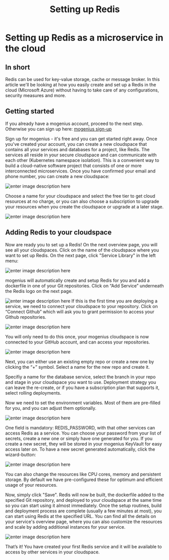 ﻿---
sidebar_position: 16
title: Setting up Redis
---

# Setting up Redis as a microservice in the cloud


## In short

Redis can be used for key-value storage, cache or message broker. In this article we'll be looking at how you easily create and set up a Redis in the cloud (Microsoft Azure) without having to take care of any configurations, security measures and more.

## Getting started

If you already have a mogenius account, proceed to the next step. Otherwise you can sign up here: [mogenius sign-up](https://studio.mogenius.com/user/registration)

Sign up for mogenius - it's free and you can get started right away. Once you've created your account, you can create a new cloudspace that contains all your services and databases for a project, like Redis. The services all reside in your secure cloudspace and can communicate with each other (Kubernetes namespace isolation). This is a convenient way to build a cloud-native software project that consists of one or more interconnected microservices. Once you have confirmed your email and phone number, you can create a new cloudspace:

![enter image description here](https://api.mogenius.com/file/id/115e92a0-6daa-4b15-9420-438448351d89)

Choose a name for your cloudspace and select the free tier to get cloud resources at no charge, or you can also choose a subscription to upgrade your resources when you create the cloudspace or upgrade at a later stage.

![enter image description here](https://api.mogenius.com/file/id/a8c2aaca-fbe7-401a-bf63-0c99024e2c94)

## Adding Redis to your cloudspace

Now are ready you to set up a Redis! On the next overview page, you will see all your cloudspaces. Click on the name of the cloudspace where you want to set up Redis. On the next page, click "Service Library" in the left menu:

![enter image description here](https://api.mogenius.com/file/id/a12d10f1-4b9b-4adb-95ec-db193e1db440)

mogenius will automatically create and setup Redis for you and add a dockerfile in one of your Git repositories. Click on “Add Service” underneath the Redis logo on the next page.

![enter image description here](https://api.mogenius.com/file/id/30bdd07f-d2c8-4ddd-aa00-4f761e2caa0f)
If this is the first time you are deploying a service, we need to connect your cloudspace to your repository. Click on “Connect Github” which will ask you to grant permission to access your Github repositories.

![enter image description here](https://api.mogenius.com/file/id/88626d92-fa15-4d9e-8598-6a914daa633c)

You will only need to do this once, your mogenius cloudspace is now connected to your GitHub account, and can access your repositories.

![enter image description here](https://api.mogenius.com/file/id/4414057d-f15f-4d92-b6cc-6843886287fd)

Next, you can either use an existing empty repo or create a new one by clicking the “+” symbol. Select a name for the new repo and create it.

Specifiy a name for the database service, select the branch in your repo and stage in your cloudspace you want to use. Deployment strategy you can leave the re-create, or if you have a subscription plan that supports it, select rolling deployments. 

Now we need to set the environment variables. Most of them are pre-filled for you, and you can adjust them optionally.

![enter image description here](https://api.mogenius.com/file/id/8bcb981b-a0ef-4fd8-b1e4-acc329d2cabe)

One field is mandatory: REDIS_PASSWORD, with that other services can access Redis as a service. You can choose your password from your list of secrets, create a new one or simply have one generated for you. If you create a new secret, they will be stored in your mogenius KeyVault for easy access later on. To have a new secret generated automatically, click the wizard-button:
 
![enter image description here](https://api.mogenius.com/file/id/9ce82a26-eb36-4229-a5b7-daba90f6e8cb)

You can also change the resources like CPU cores, memory and persistent storage. By default we have pre-configured these for optimum and efficient usage of your resources.

Now, simply click "Save". Redis will now be built, the dockerfile added to the specified Git repository, and deployed to your cloudspace at the same time so you can start using it almost immediately. Once the setup routines, build and deployment process are complete (usually a few minutes at most), you can start using Redis at the specified URL. You can find all the details on your service's overview page, where you can also customize the resources and scale by adding additional instances for your service.

![enter image description here](https://api.mogenius.com/file/id/cee4437e-a3cc-41aa-af1d-553a52df5b06)

That’s it! You have created your first Redis  service and it will be available to access by other services in your cloudspace.

